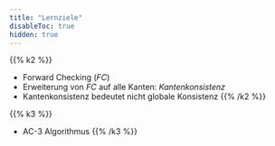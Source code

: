 ```yaml
---
title: "Lernziele"
disableToc: true
hidden: true
---
```



{{% k2 %}}
*   Forward Checking (*FC*)
*   Erweiterung von *FC* auf alle Kanten: *Kantenkonsistenz*
*   Kantenkonsistenz bedeutet nicht globale Konsistenz
{{% /k2 %}}

{{% k3 %}}
*   AC-3 Algorithmus
{{% /k3 %}}
